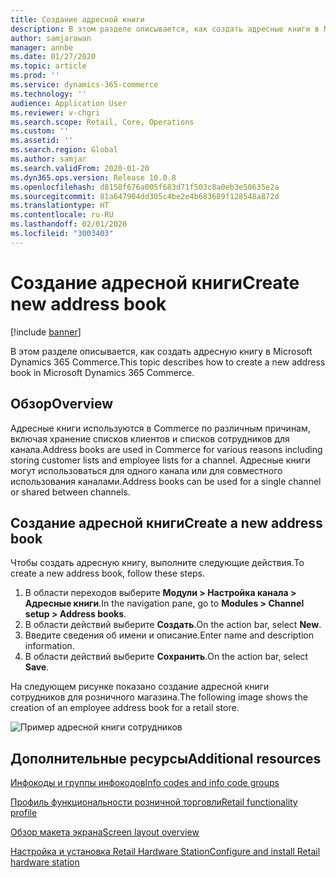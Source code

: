 ```yaml
---
title: Создание адресной книги
description: В этом разделе описывается, как создать адресные книги в Microsoft Dynamics 365 Commerce.
author: samjarawan
manager: annbe
ms.date: 01/27/2020
ms.topic: article
ms.prod: ''
ms.service: dynamics-365-commerce
ms.technology: ''
audience: Application User
ms.reviewer: v-chgri
ms.search.scope: Retail, Core, Operations
ms.custom: ''
ms.assetid: ''
ms.search.region: Global
ms.author: samjar
ms.search.validFrom: 2020-01-20
ms.dyn365.ops.version: Release 10.0.8
ms.openlocfilehash: d8158f676a005f683d71f503c0a0eb3e50635e2a
ms.sourcegitcommit: 81a647904dd305c4be2e4b683689f128548a872d
ms.translationtype: HT
ms.contentlocale: ru-RU
ms.lasthandoff: 02/01/2020
ms.locfileid: "3003403"
---
```

# <a name="create-new-address-book"></a><span data-ttu-id="709e2-103">Создание адресной книги</span><span class="sxs-lookup"><span data-stu-id="709e2-103">Create new address book</span></span>


[!include [banner](includes/banner.md)]

<span data-ttu-id="709e2-104">В этом разделе описывается, как создать адресную книгу в Microsoft Dynamics 365 Commerce.</span><span class="sxs-lookup"><span data-stu-id="709e2-104">This topic describes how to create a new address book in Microsoft Dynamics 365 Commerce.</span></span>

## <a name="overview"></a><span data-ttu-id="709e2-105">Обзор</span><span class="sxs-lookup"><span data-stu-id="709e2-105">Overview</span></span>

<span data-ttu-id="709e2-106">Адресные книги используются в Commerce по различным причинам, включая хранение списков клиентов и списков сотрудников для канала.</span><span class="sxs-lookup"><span data-stu-id="709e2-106">Address books are used in Commerce for various reasons including storing customer lists and employee lists for a channel.</span></span> <span data-ttu-id="709e2-107">Адресные книги могут использоваться для одного канала или для совместного использования каналами.</span><span class="sxs-lookup"><span data-stu-id="709e2-107">Address books can be used for a single channel or shared between channels.</span></span>

## <a name="create-a-new-address-book"></a><span data-ttu-id="709e2-108">Создание адресной книги</span><span class="sxs-lookup"><span data-stu-id="709e2-108">Create a new address book</span></span>

<span data-ttu-id="709e2-109">Чтобы создать адресную книгу, выполните следующие действия.</span><span class="sxs-lookup"><span data-stu-id="709e2-109">To create a new address book, follow these steps.</span></span>
 
1. <span data-ttu-id="709e2-110">В области переходов выберите **Модули \> Настройка канала \> Адресные книги**.</span><span class="sxs-lookup"><span data-stu-id="709e2-110">In the navigation pane, go to **Modules \> Channel setup \> Address books**.</span></span>
1. <span data-ttu-id="709e2-111">В области действий выберите **Создать**.</span><span class="sxs-lookup"><span data-stu-id="709e2-111">On the action bar, select **New**.</span></span>
1. <span data-ttu-id="709e2-112">Введите сведения об имени и описание.</span><span class="sxs-lookup"><span data-stu-id="709e2-112">Enter name and description information.</span></span>
1. <span data-ttu-id="709e2-113">В области действий выберите **Сохранить**.</span><span class="sxs-lookup"><span data-stu-id="709e2-113">On the action bar, select **Save**.</span></span>

<span data-ttu-id="709e2-114">На следующем рисунке показано создание адресной книги сотрудников для розничного магазина.</span><span class="sxs-lookup"><span data-stu-id="709e2-114">The following image shows the creation of an employee address book for a retail store.</span></span>

![Пример адресной книги сотрудников](media/address-books.png)

## <a name="additional-resources"></a><span data-ttu-id="709e2-116">Дополнительные ресурсы</span><span class="sxs-lookup"><span data-stu-id="709e2-116">Additional resources</span></span>

[<span data-ttu-id="709e2-117">Инфокоды и группы инфокодов</span><span class="sxs-lookup"><span data-stu-id="709e2-117">Info codes and info code groups</span></span>](info-codes-retail.md)           

[<span data-ttu-id="709e2-118">Профиль функциональности розничной торговли</span><span class="sxs-lookup"><span data-stu-id="709e2-118">Retail functionality profile</span></span>](retail-functionality-profile.md)   

[<span data-ttu-id="709e2-119">Обзор макета экрана</span><span class="sxs-lookup"><span data-stu-id="709e2-119">Screen layout overview</span></span>](pos-screen-layouts.md)       

[<span data-ttu-id="709e2-120">Настройка и установка Retail Hardware Station</span><span class="sxs-lookup"><span data-stu-id="709e2-120">Configure and install Retail hardware station</span></span>](retail-hardware-station-configuration-installation.md)  
